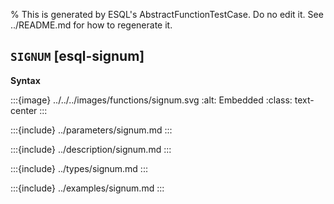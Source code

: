% This is generated by ESQL's AbstractFunctionTestCase. Do no edit it. See ../README.md for how to regenerate it.

## `SIGNUM` [esql-signum]

**Syntax**

:::{image} ../../../images/functions/signum.svg
:alt: Embedded
:class: text-center
:::


:::{include} ../parameters/signum.md
:::

:::{include} ../description/signum.md
:::

:::{include} ../types/signum.md
:::

:::{include} ../examples/signum.md
:::
